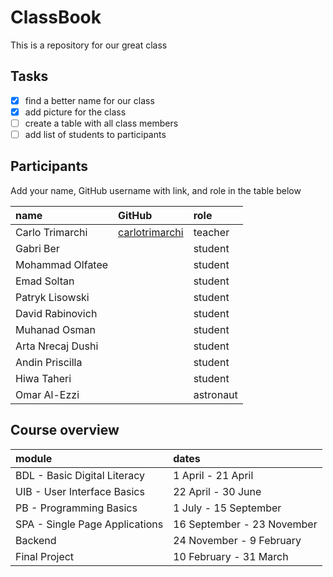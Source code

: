 # ClassBook

This is a repository for our great class

## Tasks

- [X] find a better name for our class
- [X] add picture for the class
- [ ] create a table with all class members
- [ ] add list of students to participants

## Participants


Add your name, GitHub username with link, and role in the table below

|name|GitHub|role|
|:---|:---|:---|
|Carlo Trimarchi|[carlotrimarchi](https://github.com/carlotrimarchi)|teacher|
|Gabri Ber||student|
|Mohammad Olfatee||student|
|Emad Soltan|| student|
|Patryk Lisowski|| student|
|David Rabinovich|| student|
|Muhanad Osman|| student|
|Arta Nrecaj Dushi|| student|
|Andin Priscilla||student|
|Hiwa Taheri||student|
|Omar Al-Ezzi||astronaut|

## Course overview

| module|dates|
|:---|:---
|BDL - Basic Digital Literacy| 1 April - 21 April|
|UIB - User Interface Basics| 22 April - 30 June|
|PB - Programming Basics| 1 July - 15 September|
|SPA - Single Page Applications| 16 September - 23 November|
|Backend| 24 November - 9 February |
|Final Project| 10 February - 31 March |
